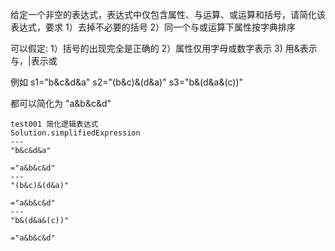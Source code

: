 给定一个非空的表达式，表达式中仅包含属性、与运算、或运算和括号，请简化该表达式，要求
1）去掉不必要的括号
2）同一个与或运算下属性按字典排序

可以假定:
1）括号的出现完全是正确的
2）属性仅用字母或数字表示
3) 用&表示与，|表示或

例如
s1="b&c&d&a"
s2="(b&c)&(d&a)"
s3="b&(d&a&(c))"

都可以简化为
"a&b&c&d"


```
test001 简化逻辑表达式
Solution.simplifiedExpression
---
"b&c&d&a"

="a&b&c&d"
---
"(b&c)&(d&a)"

="a&b&c&d"
---
"b&(d&a&(c))"

="a&b&c&d"
```
